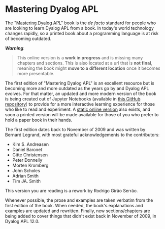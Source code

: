 # Mastering Dyalog APL

The "[Mastering Dyalog APL][original]" book is the *de facto* standard for people who are looking to learn Dyalog APL from a book. In today's world technology changes rapidly, so a printed book about a programming language is at risk of becoming outdated.

<!-- begin warning -->
***Warning***:

 > This online version is a **work in progress** and is missing many chapters and sections.
 > This is also located at a url that is **not final**, meaning the book might **move to a different location** once it becomes more presentable.
<!-- end -->

The first edition of "Mastering Dyalog APL" is an excellent resource but is becoming more and more outdated as the years go by and Dyalog APL evolves. For that matter, an updated and more modern version of the book is being created out of Jupyter Notebooks (available in [this GitHub repository][MDAPL]) to provide for a more interactive learning experience for those who like to read and experiment. A [static online version][MDAPL-html] also exists, and soon a printed version will be made available for those of you who prefer to hold a paper book in their hands.

The first edition dates back to November of 2009 and was written by Bernard Legrand, with most grateful acknowledgements to the contributors:
 - Kim S. Andreasen
 - Daniel Baronet
 - Gitte Christensen
 - Peter Donnelly
 - Morten Kromberg
 - John Scholes
 - Adrian Smith
 - Tim JA. Smith

This version you are reading is a rework by Rodrigo Girão Serrão.

Whenever possible, the prose and examples are taken verbatim from the first edition of the book. When needed, the book's explanations and examples are updated and rewritten. Finally, new sections/chapters are being added to cover things that didn't exist back in November of 2009, in Dyalog APL 12.0.

[MDAPL]: https://github.com/RojerGS/MDAPL
[MDAPL-html]: https://rojergs.github.io/MDAPL
[original]: https://www.dyalog.com/mastering-dyalog-apl.htm
